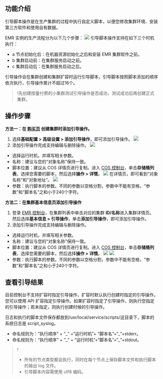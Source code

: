 ## 功能介绍
引导脚本操作是在生产集群的过程中执行自定义脚本，以便您修改集群环境、安装第三方软件和使用自有数据。

EMR 实例的生产流程分为以下几个步骤：
![](https://main.qcloudimg.com/raw/b3f9611c88f308503a00df401955bea3.png)
引导脚本操作支持在如下三个时机执行：
- a 节点初始化后：在机器资源初始化之后和安装 EMR 集群软件之前。
- b 集群启动前：在集群服务启动之前。
- c 集群启动后：在集群服务启动之后。

引导操作会在集群创建和集群扩容时运行引导脚本，引导脚本按照脚本添加的顺序依次执行，引导操作累计不超过16个。
>!先创建按量付费的小集群测试引导操作是否成功，测试成功后再创建正式集群。

## 操作步骤
**方法一：在 [购买页](https://buy.cloud.tencent.com/emr) 创建集群时添加引导操作。**
1. 选择**基础配置 > 高级设置 > 添加引导操作**，即可添加引导操作。
![](https://qcloudimg.tencent-cloud.cn/raw/7885bea91fd1da4c3086d00ed2a2a9d5.png)
2. 添加引导操作完成支持编辑与删除操作。
![](https://main.qcloudimg.com/raw/6072b0738313a0318099b44671254d7b.png)
 - 选择运行时机，并填写相关参数。
 - 名称：建议与您的“对象名称”保持一致。
 - 脚本位置：建议从 COS 详情页进行复制。进入 [COS 控制台](https://console.cloud.tencent.com/cos5)，单击**存储桶列表**，选择您需要的脚本，然后选择**操作 > 详情**。
![](https://qcloudimg.tencent-cloud.cn/raw/ef16560fc5fb127088123658a3f8b517.png)
在详情页，即可看到“对象名称”和“对象地址”。
![](https://qcloudimg.tencent-cloud.cn/raw/6f6b10ebb3e5dac3ac7ce04e3fe4466a.png)
 - 参数：执行脚本的参数。不同的参数以空格分割，参数中不能有空格，“参数”和“脚本名”之和小于240个字符。

**方法二：在集群基本信息页添加引导操作**
1. 登录 [EMR 控制台](https://console.cloud.tencent.com/emr)，在集群列表中单击对应的集群 **ID/名称**进入集群详情页。然后选择**基本信息 > 引导操作**，单击**添加引导操作**，即可添加引导操作。
2. 添加引导操作完成支持编辑与删除操作。
 - 选择运行时机，并填写相关参数。
 - 名称：建议与您的“对象名称”保持一致。
 - 脚本位置：建议从 COS 详情页进行复制。进入 [COS 控制台](https://console.cloud.tencent.com/cos5)，单击**存储桶列表**，选择您需要的脚本，然后选择**操作 > 详情**。
![](https://qcloudimg.tencent-cloud.cn/raw/3327f861829143bc39ae14764582fa24.png)
![](https://qcloudimg.tencent-cloud.cn/raw/92deeaefca1674239f2b6ab56186a50f.png)
 - 参数：执行脚本的参数。不同的参数以空格分割，参数中不能有空格，“参数”和“脚本名”之和小于240个字符。

## 查看引导结果
目前控制台不支持扩容时指定引导操作，扩容时默认执行创建时指定的引导操作。您可以使用 API 扩容指定引导操作。如果扩容时指定了引导操作，则执行您指定的引导操作；若未指定，则执行创建时候的引导操作。

日志和执行的脚本文件保存都放到/usr/local/service/scripts/这目录下，脚本的系统日志是 script_syslog。
- 命名规则为：“执行顺序” + “\_” +“运行时机”+ “脚本名”+“\_”+stderr。
- 命名规则为：“执行顺序” + “\_” + “运行时机”+“脚本名”+“\_”+stdout。

>!
>- 所有的节点类型都会执行，同时在每个节点上保存脚本文件和执行脚本的输出 log 文件。
>- 引导脚本内容需使用 utf8 编码。
